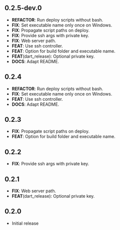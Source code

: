 ## 0.2.5-dev.0

 - **REFACTOR**: Run deploy scripts without bash.
 - **FIX**: Set executable name only once on Windows.
 - **FIX**: Propagate script paths on deploy.
 - **FIX**: Provide ssh args with private key.
 - **FIX**: Web server path.
 - **FEAT**: Use ssh controller.
 - **FEAT**: Option for build folder and executable name.
 - **FEAT**(dart_release): Optional private key.
 - **DOCS**: Adapt README.

## 0.2.4

 - **REFACTOR**: Run deploy scripts without bash.
 - **FIX**: Set executable name only once on Windows.
 - **FEAT**: Use ssh controller.
 - **DOCS**: Adapt README.

## 0.2.3

 - **FIX**: Propagate script paths on deploy.
 - **FEAT**: Option for build folder and executable name.

## 0.2.2

 - **FIX**: Provide ssh args with private key.

## 0.2.1

 - **FIX**: Web server path.
 - **FEAT**(dart_release): Optional private key.

## 0.2.0

 - Initial release
